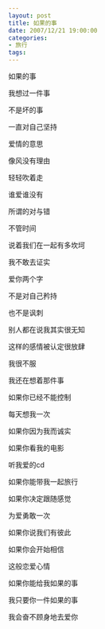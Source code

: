 ```yaml
---
layout: post
title: 如果的事
date: 2007/12/21 19:00:00
categories: 
- 旅行
tags: 
---
```


如果的事

我想过一件事

不是坏的事

一直对自己坚持

爱情的意思

像风没有理由

轻轻吹着走

谁爱谁没有

所谓的对与错

不管时间

说着我们在一起有多坎坷

我不敢去证实

爱你两个字

不是对自己矜持

也不是讽刺

别人都在说我其实很无知

这样的感情被认定很放肆

我很不服

我还在想着那件事

如果你已经不能控制

每天想我一次

如果你因为我而诚实

如果你看我的电影

听我爱的cd

如果你能带我一起旅行

如果你决定跟随感觉

为爱勇敢一次

如果你说我们有彼此

如果你会开始相信

这般恋爱心情

如果你能给我如果的事

我只要你一件如果的事

我会奋不顾身地去爱你
